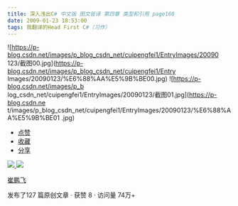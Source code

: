 ```yaml
---
title: 深入浅出C# 中文版 图文皆译 第四章 类型和引用 page160
date: 2009-01-23 18:53:00
tags: 我翻译的Head First C#（习作）
---
```

![https://p-blog.csdn.net/images/p_blog_csdn_net/cuipengfei1/EntryImages/20090
123/截图00.jpg](https://p-blog.csdn.net/images/p_blog_csdn_net/cuipengfei1/Entry
Images/20090123/%E6%88%AA%E5%9B%BE00.jpg) ![https://p-blog.csdn.net/images/p_b
log_csdn_net/cuipengfei1/EntryImages/20090123/截图01.jpg](https://p-blog.csdn.ne
t/images/p_blog_csdn_net/cuipengfei1/EntryImages/20090123/%E6%88%AA%E5%9B%BE01
.jpg)

  * [ 点赞  ](javascript:;)
  * [ 收藏  ](javascript:;)
  * [ 分享 ](javascript:;)

[ ![](https://profile.csdnimg.cn/5/2/5/3_cuipengfei1)
![](https://g.csdnimg.cn/static/user-reg-year/1x/11.png)
](https://blog.csdn.net/cuipengfei1)

[ 崔鹏飞 ](https://blog.csdn.net/cuipengfei1)

发布了127 篇原创文章  ·  获赞 8  ·  访问量 74万+

